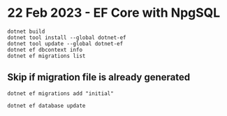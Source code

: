 # 22 Feb 2023 - EF Core with NpgSQL

```
dotnet build
dotnet tool install --global dotnet-ef
dotnet tool update --global dotnet-ef
dotnet ef dbcontext info
dotnet ef migrations list
```

## Skip if migration file is already generated

```
dotnet ef migrations add "initial"
```

```
dotnet ef database update
```
